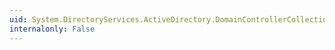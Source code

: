```yaml
---
uid: System.DirectoryServices.ActiveDirectory.DomainControllerCollection
internalonly: False
---
```

